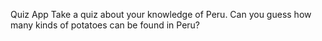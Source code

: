 Quiz App 
Take a quiz about your knowledge of Peru. 
Can you guess how many kinds of potatoes can be found in Peru?